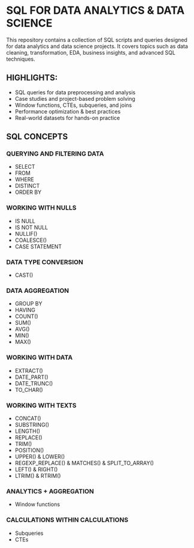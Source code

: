 # SQL FOR DATA ANALYTICS & DATA SCIENCE

This repository contains a collection of SQL scripts and queries designed for data analytics and data science projects. It covers topics such as data cleaning, transformation, EDA, business insights, and advanced SQL techniques.

## HIGHLIGHTS:

- SQL queries for data preprocessing and analysis
- Case studies and project-based problem solving
- Window functions, CTEs, subqueries, and joins
- Performance optimization & best practices
- Real-world datasets for hands-on practice

## SQL CONCEPTS
### QUERYING AND FILTERING DATA
- SELECT
- FROM
- WHERE
- DISTINCT
- ORDER BY

### WORKING WITH NULLS
- IS NULL
- IS NOT NULL
- NULLIF()
- COALESCE()
- CASE STATEMENT

### DATA TYPE CONVERSION
- CAST()

### DATA AGGREGATION
- GROUP BY
- HAVING
- COUNT()
- SUM()
- AVG()
- MIN()
- MAX()

### WORKING WITH DATA
- EXTRACT()
- DATE_PART()
- DATE_TRUNC()
- TO_CHAR()

### WORKING WITH TEXTS
- CONCAT()
- SUBSTRING()
- LENGTH()
- REPLACE()
- TRIM()
- POSITION()
- UPPER() & LOWER()
- REGEXP_REPLACE() & MATCHES() & SPLIT_TO_ARRAY()
- LEFT() & RIGHT()
- LTRIM() & RTRIM()

### ANALYTICS + AGGREGATION
- Window functions

### CALCULATIONS WITHIN CALCULATIONS
- Subqueries
- CTEs
